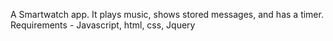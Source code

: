 A Smartwatch app.
It plays music, shows stored messages, and has a timer.
Requirements - Javascript, html, css, Jquery
